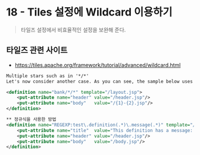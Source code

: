 # 18 - Tiles 설정에 Wildcard 이용하기
> 타일즈 설정에서 비효율적인 설정을 보완해 준다.
## 타일즈 관련 사이트
- https://tiles.apache.org/framework/tutorial/advanced/wildcard.html
```xml
Multiple stars such as in '*/*'
Let's now consider another case. As you can see, the sample below uses 2 stars '*'.

<definition name="bank/*/*" template="/layout.jsp">
    <put-attribute name="header" value="/header.jsp"/>
    <put-attribute name="body"   value="/{1}-{2}.jsp"/>
</definition>

** 정규식을 사용한 방법
<definition name="REGEXP:test\.definition(.*)\.message(.*)" template="/layout{1}.jsp">
    <put-attribute name="title"  value="This definition has a message: {2}."/>
    <put-attribute name="header" value="/header.jsp"/>
    <put-attribute name="body"   value="/body.jsp"/>
</definition>
```
